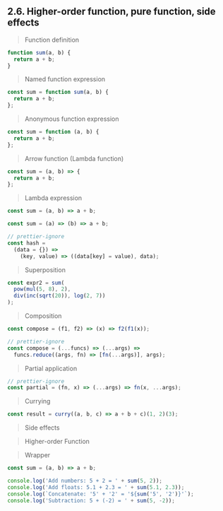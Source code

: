## 2.6. Higher-order function, pure function, side effects

> Function definition

```js
function sum(a, b) {
  return a + b;
}
```

> Named function expression

```js
const sum = function sum(a, b) {
  return a + b;
};
```

> Anonymous function expression

```js
const sum = function (a, b) {
  return a + b;
};
```

> Arrow function (Lambda function)

```js
const sum = (a, b) => {
  return a + b;
};
```

> Lambda expression

```js
const sum = (a, b) => a + b;
```

```js
const sum = (a) => (b) => a + b;

// prettier-ignore
const hash =
  (data = {}) =>
    (key, value) => ((data[key] = value), data);
```

> Superposition

```js
const expr2 = sum(
  pow(mul(5, 8), 2),
  div(inc(sqrt(20)), log(2, 7))
);
```

> Composition

```js
const compose = (f1, f2) => (x) => f2(f1(x));
```

```js
// prettier-ignore
const compose = (...funcs) => (...args) =>
  funcs.reduce((args, fn) => [fn(...args)], args);
```

> Partial application

```js
// prettier-ignore
const partial = (fn, x) => (...args) => fn(x, ...args);
```

> Currying

```js
const result = curry((a, b, c) => a + b + c)(1, 2)(3);
```

> Side effects

> Higher-order Function

> Wrapper

```js
const sum = (a, b) => a + b;

console.log('Add numbers: 5 + 2 = ' + sum(5, 2));
console.log('Add floats: 5.1 + 2.3 = ' + sum(5.1, 2.3));
console.log(`Concatenate: '5' + '2' = '${sum('5', '2')}'`);
console.log('Subtraction: 5 + (-2) = ' + sum(5, -2));
```
